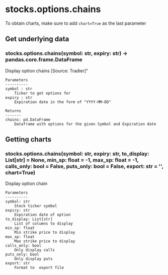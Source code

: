 # stocks.options.chains

To obtain charts, make sure to add `chart=True` as the last parameter

## Get underlying data 
### stocks.options.chains(symbol: str, expiry: str) -> pandas.core.frame.DataFrame

Display option chains [Source: Tradier]"

    Parameters
    ----------
    symbol : str
        Ticker to get options for
    expiry : str
        Expiration date in the form of "YYYY-MM-DD"

    Returns
    -------
    chains: pd.DataFrame
        Dataframe with options for the given Symbol and Expiration date

## Getting charts 
### stocks.options.chains(symbol: str, expiry: str, to_display: List[str] = None, min_sp: float = -1, max_sp: float = -1, calls_only: bool = False, puts_only: bool = False, export: str = '', chart=True)

Display option chain

    Parameters
    ----------
    symbol: str
        Stock ticker symbol
    expiry: str
        Expiration date of option
    to_display: List[str]
        List of columns to display
    min_sp: float
        Min strike price to display
    max_sp: float
        Max strike price to display
    calls_only: bool
        Only display calls
    puts_only: bool
        Only display puts
    export: str
        Format to  export file
